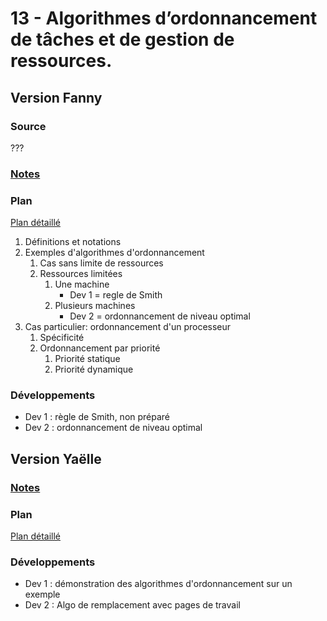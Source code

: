 # 13 - Algorithmes d’ordonnancement de tâches et de gestion de ressources. #

## Version Fanny ##

### Source ###

???

### [Notes](notesFC.md) ###

### Plan ###

[Plan détaillé](planFC.pdf)

1. Définitions et notations
2. Exemples d'algorithmes d'ordonnancement
   1. Cas sans limite de ressources
   2. Ressources limitées
	  1. Une machine
	     * Dev 1 = regle de Smith
	  2. Plusieurs machines
	     * Dev 2 = ordonnancement de niveau optimal
3. Cas particulier: ordonnancement d'un processeur
   1. Spécificité
   2. Ordonnancement par priorité
	  1. Priorité statique
	  2. Priorité dynamique

### Développements ###

- Dev 1 : règle de Smith, non préparé
- Dev 2 : ordonnancement de niveau optimal

## Version Yaëlle ##

### [Notes](notesYV.md) ###

### Plan ###

[Plan détaillé](planYV.pdf)

### Développements ###

- Dev 1 : démonstration des algorithmes d'ordonnancement sur un exemple
- Dev 2 : Algo de remplacement avec pages de travail

